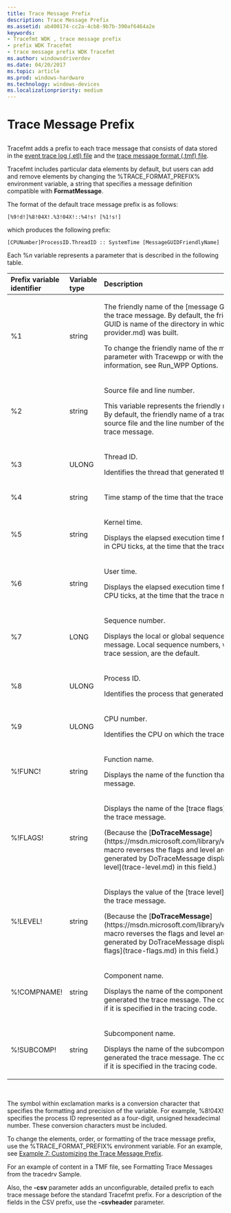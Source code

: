 ```yaml
---
title: Trace Message Prefix
description: Trace Message Prefix
ms.assetid: ab400174-cc2a-4cb8-9b7b-390af6464a2e
keywords:
- Tracefmt WDK , trace message prefix
- prefix WDK Tracefmt
- trace message prefix WDK Tracefmt
ms.author: windowsdriverdev
ms.date: 04/20/2017
ms.topic: article
ms.prod: windows-hardware
ms.technology: windows-devices
ms.localizationpriority: medium
---
```


# Trace Message Prefix


## <span id="ddk_trace_message_prefix_tools"></span><span id="DDK_TRACE_MESSAGE_PREFIX_TOOLS"></span>


Tracefmt adds a prefix to each trace message that consists of data stored in the [event trace log (.etl) file](trace-log.md) and the [trace message format (.tmf) file](trace-message-format-file.md).

Tracefmt includes particular data elements by default, but users can add and remove elements by changing the %TRACE\_FORMAT\_PREFIX% environment variable, a string that specifies a message definition compatible with **FormatMessage**.

The format of the default trace message prefix is as follows:

```
[%9!d!]%8!04X!.%3!04X!::%4!s! [%1!s!]
```

which produces the following prefix:

```
[CPUNumber]ProcessID.ThreadID :: SystemTime [MessageGUIDFriendlyName]
```

Each %*n* variable represents a parameter that is described in the following table.

<table>
<colgroup>
<col width="33%" />
<col width="33%" />
<col width="33%" />
</colgroup>
<thead>
<tr class="header">
<th align="left">Prefix variable identifier</th>
<th align="left">Variable type</th>
<th align="left">Description</th>
</tr>
</thead>
<tbody>
<tr class="odd">
<td align="left"><p>%1</p></td>
<td align="left"><p>string</p></td>
<td align="left"><p>The friendly name of the [message GUID](message-guid.md) of the trace message. By default, the friendly name of a message GUID is name of the directory in which the [trace provider](trace-provider.md) was built.</p>
<p>To change the friendly name of the message GUID, use the <strong>-p</strong> parameter with Tracewpp or with the RUN_WPP macro. For more information, see Run_WPP Options.</p></td>
</tr>
<tr class="even">
<td align="left"><p>%2</p></td>
<td align="left"><p>string</p></td>
<td align="left"><p>Source file and line number.</p>
<p>This variable represents the friendly name of the trace message. By default, the friendly name of a trace message is name of the source file and the line number of the code that generated the trace message.</p></td>
</tr>
<tr class="odd">
<td align="left"><p>%3</p></td>
<td align="left"><p>ULONG</p></td>
<td align="left"><p>Thread ID.</p>
<p>Identifies the thread that generated the trace message.</p></td>
</tr>
<tr class="even">
<td align="left"><p>%4</p></td>
<td align="left"><p>string</p></td>
<td align="left"><p>Time stamp of the time that the trace message was generated.</p></td>
</tr>
<tr class="odd">
<td align="left"><p>%5</p></td>
<td align="left"><p>string</p></td>
<td align="left"><p>Kernel time.</p>
<p>Displays the elapsed execution time for kernel-mode instruction, in CPU ticks, at the time that the trace message was generated.</p></td>
</tr>
<tr class="even">
<td align="left"><p>%6</p></td>
<td align="left"><p>string</p></td>
<td align="left"><p>User time.</p>
<p>Displays the elapsed execution time for user-mode instruction, in CPU ticks, at the time that the trace message was generated.</p></td>
</tr>
<tr class="odd">
<td align="left"><p>%7</p></td>
<td align="left"><p>LONG</p></td>
<td align="left"><p>Sequence number.</p>
<p>Displays the local or global sequence number of the trace message. Local sequence numbers, which are unique only to this trace session, are the default.</p></td>
</tr>
<tr class="even">
<td align="left"><p>%8</p></td>
<td align="left"><p>ULONG</p></td>
<td align="left"><p>Process ID.</p>
<p>Identifies the process that generated the trace message.</p></td>
</tr>
<tr class="odd">
<td align="left"><p>%9</p></td>
<td align="left"><p>ULONG</p></td>
<td align="left"><p>CPU number.</p>
<p>Identifies the CPU on which the trace message was generated.</p></td>
</tr>
<tr class="even">
<td align="left"><p>%!FUNC!</p></td>
<td align="left"><p>string</p></td>
<td align="left"><p>Function name.</p>
<p>Displays the name of the function that generated the trace message.</p></td>
</tr>
<tr class="odd">
<td align="left"><p>%!FLAGS!</p></td>
<td align="left"><p>string</p></td>
<td align="left"><p>Displays the name of the [trace flags](trace-flags.md) that enable the trace message.</p>
<p>(Because the [<strong>DoTraceMessage</strong>](https://msdn.microsoft.com/library/windows/hardware/ff544918) macro reverses the flags and level arguments, messages generated by DoTraceMessage display the value of the [trace level](trace-level.md) in this field.)</p></td>
</tr>
<tr class="even">
<td align="left"><p>%!LEVEL!</p></td>
<td align="left"><p>string</p></td>
<td align="left"><p>Displays the value of the [trace level](trace-level.md) that enables the trace message.</p>
<p>(Because the [<strong>DoTraceMessage</strong>](https://msdn.microsoft.com/library/windows/hardware/ff544918) macro reverses the flags and level arguments, messages generated by DoTraceMessage display the name of the [trace flags](trace-flags.md) in this field.)</p></td>
</tr>
<tr class="odd">
<td align="left"><p>%!COMPNAME!</p></td>
<td align="left"><p>string</p></td>
<td align="left"><p>Component name.</p>
<p>Displays the name of the component of the provider that generated the trace message. The component name appears only if it is specified in the tracing code.</p></td>
</tr>
<tr class="even">
<td align="left"><p>%!SUBCOMP!</p></td>
<td align="left"><p>string</p></td>
<td align="left"><p>Subcomponent name.</p>
<p>Displays the name of the subcomponent of the provider that generated the trace message. The component name appears only if it is specified in the tracing code.</p></td>
</tr>
</tbody>
</table>

 

The symbol within exclamation marks is a conversion character that specifies the formatting and precision of the variable. For example, %8!04X! specifies the process ID represented as a four-digit, unsigned hexadecimal number. These conversion characters must be included.

To change the elements, order, or formatting of the trace message prefix, use the %TRACE\_FORMAT\_PREFIX% environment variable. For an example, see [Example 7: Customizing the Trace Message Prefix](example-7--customizing-the-trace-message-prefix.md).

For an example of content in a TMF file, see Formatting Trace Messages from the tracedrv Sample.

Also, the **-csv** parameter adds an unconfigurable, detailed prefix to each trace message before the standard Tracefmt prefix. For a description of the fields in the CSV prefix, use the **-csvheader** parameter.

 

 





